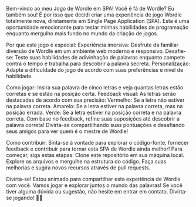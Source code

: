 Bem-vindo ao meu Jogo de Wordle em SPA!
Você é fã de Wordle? Eu também sou! É por isso que decidi criar uma experiência de jogo Wordle totalmente nova, diretamente em Single Page Application (SPA). Esta é uma oportunidade emocionante para testar minhas habilidades de programação enquanto mergulho mais fundo no mundo da criação de jogos.

Por que este jogo é especial:
Experiência imersiva: Desfrute da familiar diversão de Wordle em um ambiente web moderno e responsivo.
Desafie-se: Teste suas habilidades de adivinhação de palavras enquanto compete contra o tempo e trabalha para descobrir a palavra secreta.
Personalização: Adapte a dificuldade do jogo de acordo com suas preferências e nível de habilidade.

Como jogar:
Insira sua palavra de cinco letras e veja quantas letras estão corretas e se estão na posição certa.
Feedback visual: As letras serão destacadas de acordo com sua precisão:
Vermelho: Se a letra não estiver na palavra correta.
Amarelo: Se a letra estiver na palavra correta, mas na posição errada.
Verde: Se a letra estiver na posição correta e na palavra correta.
Com base no feedback, refine suas suposições até descobrir a palavra correta!
Divirta-se compartilhando suas pontuações e desafiando seus amigos para ver quem é o mestre de Wordle!

Como contribuir:
Sinta-se à vontade para explorar o código-fonte, fornecer feedback e contribuir para tornar esta SPA de Wordle ainda melhor!
Para começar, siga estas etapas:
Clone este repositório em sua máquina local.
Explore os arquivos e mergulhe na estrutura do código.
Faça suas melhorias e sugira novos recursos através de pull requests.

Divirta-se!
Estou animado para compartilhar esta experiência de Wordle com você. Vamos jogar e explorar juntos o mundo das palavras! Se você tiver alguma dúvida ou sugestão, não hesite em entrar em contato. Divirta-se jogando! 🎉🔤

